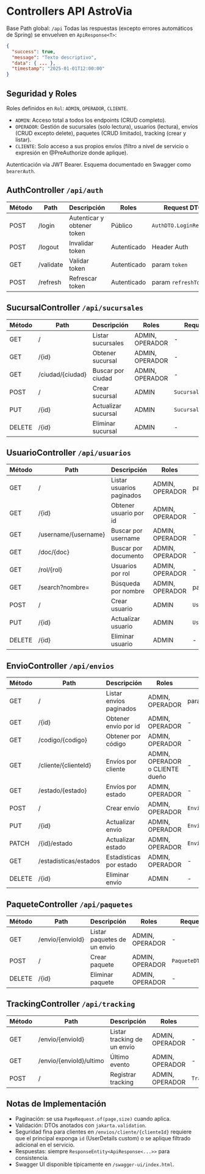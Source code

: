 # Controllers API AstroVia

Base Path global: `/api`
Todas las respuestas (excepto errores automáticos de Spring) se envuelven en `ApiResponse<T>`:

```json
{
  "success": true,
  "message": "Texto descriptivo",
  "data": { ... },
  "timestamp": "2025-01-01T12:00:00"
}
```

## Seguridad y Roles

Roles definidos en `Rol`: `ADMIN`, `OPERADOR`, `CLIENTE`.

- `ADMIN`: Acceso total a todos los endpoints (CRUD completo).
- `OPERADOR`: Gestión de sucursales (solo lectura), usuarios (lectura), envíos (CRUD excepto delete), paquetes (CRUD limitado), tracking (crear y listar).
- `CLIENTE`: Solo acceso a sus propios envíos (filtro a nivel de servicio o expresión en @PreAuthorize donde aplique).

Autenticación vía JWT Bearer. Esquema documentado en Swagger como `bearerAuth`.

## AuthController `/api/auth`

| Método | Path      | Descripción                | Roles       | Request DTO            | Response DTO            |
| ------ | --------- | -------------------------- | ----------- | ---------------------- | ----------------------- |
| POST   | /login    | Autenticar y obtener token | Público     | `AuthDTO.LoginRequest` | `AuthDTO.LoginResponse` |
| POST   | /logout   | Invalidar token            | Autenticado | Header Auth            | `Void`                  |
| GET    | /validate | Validar token              | Autenticado | param `token`          | `Boolean`               |
| POST   | /refresh  | Refrescar token            | Autenticado | param `refreshToken`   | `AuthDTO.LoginResponse` |

## SucursalController `/api/sucursales`

| Método | Path             | Descripción         | Roles           | Request DTO           | Response DTO                 |
| ------ | ---------------- | ------------------- | --------------- | --------------------- | ---------------------------- |
| GET    | /                | Listar sucursales   | ADMIN, OPERADOR | -                     | `List<SucursalDTO.Response>` |
| GET    | /{id}            | Obtener sucursal    | ADMIN, OPERADOR | -                     | `SucursalDTO.Response`       |
| GET    | /ciudad/{ciudad} | Buscar por ciudad   | ADMIN, OPERADOR | -                     | `List<SucursalDTO.Response>` |
| POST   | /                | Crear sucursal      | ADMIN           | `SucursalDTO.Request` | `SucursalDTO.Response`       |
| PUT    | /{id}            | Actualizar sucursal | ADMIN           | `SucursalDTO.Request` | `SucursalDTO.Response`       |
| DELETE | /{id}            | Eliminar sucursal   | ADMIN           | -                     | Void                         |

## UsuarioController `/api/usuarios`

| Método | Path                 | Descripción               | Roles           | Request DTO          | Response DTO                |
| ------ | -------------------- | ------------------------- | --------------- | -------------------- | --------------------------- |
| GET    | /                    | Listar usuarios paginados | ADMIN, OPERADOR | params page,size     | `Page<UsuarioDTO.Response>` |
| GET    | /{id}                | Obtener usuario por id    | ADMIN, OPERADOR | -                    | `UsuarioDTO.Response`       |
| GET    | /username/{username} | Buscar por username       | ADMIN, OPERADOR | -                    | `UsuarioDTO.Response`       |
| GET    | /doc/{doc}           | Buscar por documento      | ADMIN, OPERADOR | -                    | `UsuarioDTO.Response`       |
| GET    | /rol/{rol}           | Usuarios por rol          | ADMIN, OPERADOR | -                    | `List<UsuarioDTO.Response>` |
| GET    | /search?nombre=      | Búsqueda por nombre       | ADMIN, OPERADOR | param nombre         | `List<UsuarioDTO.Response>` |
| POST   | /                    | Crear usuario             | ADMIN           | `UsuarioDTO.Request` | `UsuarioDTO.Response`       |
| PUT    | /{id}                | Actualizar usuario        | ADMIN           | `UsuarioDTO.Request` | `UsuarioDTO.Response`       |
| DELETE | /{id}                | Eliminar usuario          | ADMIN           | -                    | Void                        |

## EnvioController `/api/envios`

| Método | Path                  | Descripción             | Roles                           | Request DTO              | Response DTO              |
| ------ | --------------------- | ----------------------- | ------------------------------- | ------------------------ | ------------------------- |
| GET    | /                     | Listar envíos paginados | ADMIN, OPERADOR                 | params page,size         | `Page<EnvioDTO.Response>` |
| GET    | /{id}                 | Obtener envío por id    | ADMIN, OPERADOR                 | -                        | `EnvioDTO.Response`       |
| GET    | /codigo/{codigo}      | Obtener por código      | ADMIN, OPERADOR                 | -                        | `EnvioDTO.Response`       |
| GET    | /cliente/{clienteId}  | Envíos por cliente      | ADMIN, OPERADOR o CLIENTE dueño | -                        | `List<EnvioDTO.Response>` |
| GET    | /estado/{estado}      | Envíos por estado       | ADMIN, OPERADOR                 | -                        | `List<EnvioDTO.Response>` |
| POST   | /                     | Crear envío             | ADMIN, OPERADOR                 | `EnvioDTO.Request`       | `EnvioDTO.Response`       |
| PUT    | /{id}                 | Actualizar envío        | ADMIN, OPERADOR                 | `EnvioDTO.Request`       | `EnvioDTO.Response`       |
| PATCH  | /{id}/estado          | Actualizar estado       | ADMIN, OPERADOR                 | `EnvioDTO.EstadoRequest` | `EnvioDTO.Response`       |
| GET    | /estadisticas/estados | Estadísticas por estado | ADMIN, OPERADOR                 | -                        | `Map<EstadoEnvio,Long>`   |
| DELETE | /{id}                 | Eliminar envío          | ADMIN                           | -                        | Void                      |

## PaqueteController `/api/paquetes`

| Método | Path             | Descripción                 | Roles           | Request DTO          | Response DTO                |
| ------ | ---------------- | --------------------------- | --------------- | -------------------- | --------------------------- |
| GET    | /envio/{envioId} | Listar paquetes de un envío | ADMIN, OPERADOR | -                    | `List<PaqueteDTO.Response>` |
| POST   | /                | Crear paquete               | ADMIN, OPERADOR | `PaqueteDTO.Request` | `PaqueteDTO.Response`       |
| DELETE | /{id}            | Eliminar paquete            | ADMIN, OPERADOR | -                    | Void                        |

## TrackingController `/api/tracking`

| Método | Path                    | Descripción                 | Roles           | Request DTO           | Response DTO                 |
| ------ | ----------------------- | --------------------------- | --------------- | --------------------- | ---------------------------- |
| GET    | /envio/{envioId}        | Listar tracking de un envío | ADMIN, OPERADOR | -                     | `List<TrackingDTO.Response>` |
| GET    | /envio/{envioId}/ultimo | Último evento               | ADMIN, OPERADOR | -                     | `TrackingDTO.Response`       |
| POST   | /                       | Registrar tracking          | ADMIN, OPERADOR | `TrackingDTO.Request` | `TrackingDTO.Response`       |

## Notas de Implementación

- Paginación: se usa `PageRequest.of(page,size)` cuando aplica.
- Validación: DTOs anotados con `jakarta.validation`.
- Seguridad fina para clientes en `/envios/cliente/{clienteId}` requiere que el principal exponga `id` (UserDetails custom) o se aplique filtrado adicional en el servicio.
- Respuestas: siempre `ResponseEntity<ApiResponse<...>>` para consistencia.
- Swagger UI disponible típicamente en `/swagger-ui/index.html`.
